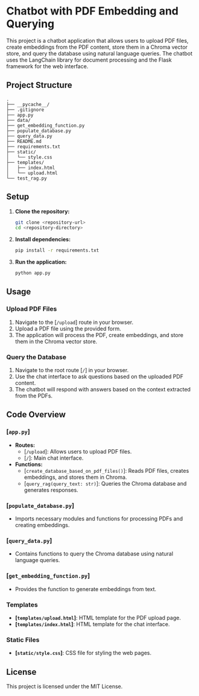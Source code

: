 # Chatbot with PDF Embedding and Querying

This project is a chatbot application that allows users to upload PDF files, create embeddings from the PDF content, store them in a Chroma vector store, and query the database using natural language queries. The chatbot uses the LangChain library for document processing and the Flask framework for the web interface.

## Project Structure

```
.
├── __pycache__/
├── .gitignore
├── app.py
├── data/
├── get_embedding_function.py
├── populate_database.py
├── query_data.py
├── README.md
├── requirements.txt
├── static/
│   └── style.css
├── templates/
│   ├── index.html
│   └── upload.html
└── test_rag.py
```

## Setup

1. **Clone the repository:**

    ```sh
    git clone <repository-url>
    cd <repository-directory>
    ```

2. **Install dependencies:**

    ```sh
    pip install -r requirements.txt
    ```

3. **Run the application:**

    ```sh
    python app.py
    ```

## Usage

### Upload PDF Files

1. Navigate to the [`/upload`] route in your browser.
2. Upload a PDF file using the provided form.
3. The application will process the PDF, create embeddings, and store them in the Chroma vector store.

### Query the Database

1. Navigate to the root route [`/`] in your browser.
2. Use the chat interface to ask questions based on the uploaded PDF content.
3. The chatbot will respond with answers based on the context extracted from the PDFs.

## Code Overview

### [`app.py`]

- **Routes:**
  - [`/upload`]: Allows users to upload PDF files.
  - [`/`]: Main chat interface.
- **Functions:**
  - [`create_database_based_on_pdf_files()`]: Reads PDF files, creates embeddings, and stores them in Chroma.
  - [`query_rag(query_text: str)`]: Queries the Chroma database and generates responses.

### [`populate_database.py`]

- Imports necessary modules and functions for processing PDFs and creating embeddings.

### [`query_data.py`]

- Contains functions to query the Chroma database using natural language queries.

### [`get_embedding_function.py`]

- Provides the function to generate embeddings from text.

### Templates

- **[`templates/upload.html`]**: HTML template for the PDF upload page.
- **[`templates/index.html`]**: HTML template for the chat interface.

### Static Files

- **[`static/style.css`]**: CSS file for styling the web pages.

## License

This project is licensed under the MIT License.


